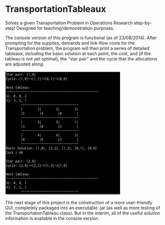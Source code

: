 TransportationTableaux
======================

Solves a given Transportation Problem in Operations Research step-by-step! 
Designed for teaching/demonstration purposes.

The console version of this program is functional (as of 23/08/2014). After prompting for the supplies, demands and link-flow costs for the Transportation problem, the program will then print a series of detailed tableaux, including the basic solution at each point, the cost, and (if the tableau is not yet optimal), the "star pair" and the cycle that the allocations are adjusted along.

![The console UI for the program.](https://raw.githubusercontent.com/RussellAndrewEdson/TransportationTableaux/master/console_screenshot.png "Solving a transportation problem with the console UI")

The next stage of this project is the construction of a more user-friendly GUI, completely packaged into an executable .jar (as well as more testing of the TransportationTableau class). But in the interim, all of the useful solution information is available in the console version.
